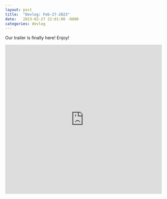 ```yaml
---
layout: post
title:  "Devlog: Feb-27-2023"
date:   2023-02-27 22:01:00 -0800
categories: devlog
---
```


Our trailer is finally here!
Enjoy!

<div style="display: flex; align-items: center; justify-content: center;">
<iframe
  width="640"
  height="480"
  src="https://drive.google.com/file/d/1RBJwkVqUVdXvbuz-kHmJZm0w-wgx0_Ii/preview"
  frameborder="0"
  allowfullscreen>
</iframe>
</div>
